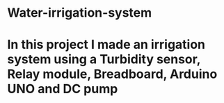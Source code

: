 # Water-irrigation-system

# In this project I made an irrigation system using a Turbidity sensor, Relay module, Breadboard, Arduino UNO and DC pump
